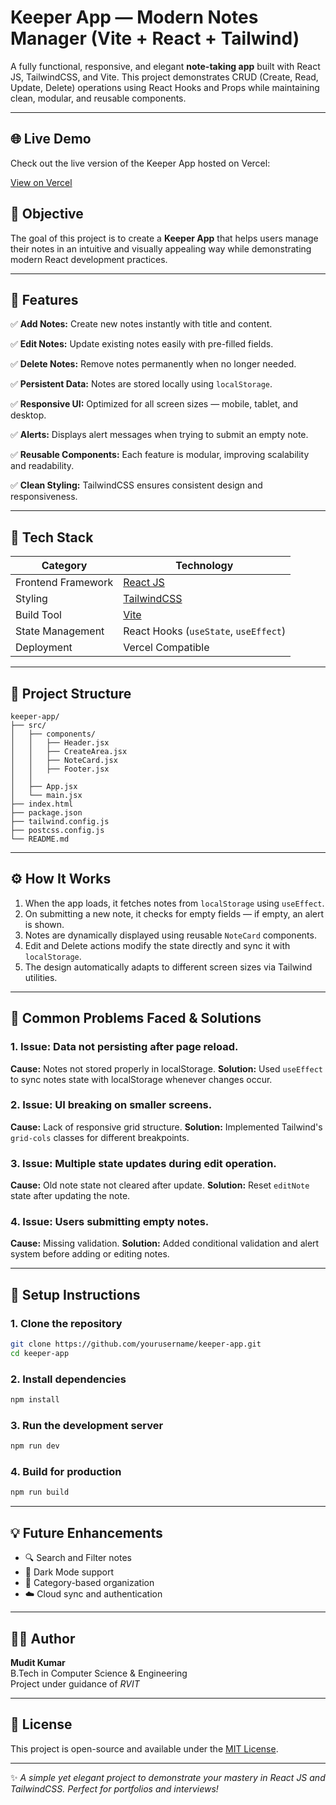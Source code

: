 # Keeper App — Modern Notes Manager (Vite + React + Tailwind)

A fully functional, responsive, and elegant **note-taking app** built with React JS, TailwindCSS, and Vite. This project demonstrates CRUD (Create, Read, Update, Delete) operations using React Hooks and Props while maintaining clean, modular, and reusable components.

---

## 🌐 Live Demo

Check out the live version of the Keeper App hosted on Vercel:

[View on Vercel](https://keeper-app-coral-gamma.vercel.app)



## 🚀 Objective
The goal of this project is to create a **Keeper App** that helps users manage their notes in an intuitive and visually appealing way while demonstrating modern React development practices.

---

## 🌟 Features

✅ **Add Notes:** Create new notes instantly with title and content.

✅ **Edit Notes:** Update existing notes easily with pre-filled fields.

✅ **Delete Notes:** Remove notes permanently when no longer needed.

✅ **Persistent Data:** Notes are stored locally using `localStorage`.

✅ **Responsive UI:** Optimized for all screen sizes — mobile, tablet, and desktop.

✅ **Alerts:** Displays alert messages when trying to submit an empty note.

✅ **Reusable Components:** Each feature is modular, improving scalability and readability.

✅ **Clean Styling:** TailwindCSS ensures consistent design and responsiveness.

---

## 🧩 Tech Stack

| Category | Technology |
|-----------|-------------|
| Frontend Framework | [React JS](https://react.dev/) |
| Styling | [TailwindCSS](https://tailwindcss.com/) |
| Build Tool | [Vite](https://vitejs.dev/) |
| State Management | React Hooks (`useState`, `useEffect`) |
| Deployment | Vercel Compatible |

---

## 🧱 Project Structure

```
keeper-app/
├── src/
│   ├── components/
│   │   ├── Header.jsx
│   │   ├── CreateArea.jsx
│   │   ├── NoteCard.jsx
│   │   ├── Footer.jsx
│   │  
│   ├── App.jsx
│   └── main.jsx
├── index.html
├── package.json
├── tailwind.config.js
├── postcss.config.js
└── README.md
```

---

## ⚙️ How It Works

1. When the app loads, it fetches notes from `localStorage` using `useEffect`.
2. On submitting a new note, it checks for empty fields — if empty, an alert is shown.
3. Notes are dynamically displayed using reusable `NoteCard` components.
4. Edit and Delete actions modify the state directly and sync it with `localStorage`.
5. The design automatically adapts to different screen sizes via Tailwind utilities.

---

## 🧠 Common Problems Faced & Solutions

### 1. **Issue:** Data not persisting after page reload.
**Cause:** Notes not stored properly in localStorage.
**Solution:** Used `useEffect` to sync notes state with localStorage whenever changes occur.

### 2. **Issue:** UI breaking on smaller screens.
**Cause:** Lack of responsive grid structure.
**Solution:** Implemented Tailwind's `grid-cols` classes for different breakpoints.

### 3. **Issue:** Multiple state updates during edit operation.
**Cause:** Old note state not cleared after update.
**Solution:** Reset `editNote` state after updating the note.

### 4. **Issue:** Users submitting empty notes.
**Cause:** Missing validation.
**Solution:** Added conditional validation and alert system before adding or editing notes.

---

## 🧩 Setup Instructions

### 1. Clone the repository
```bash
git clone https://github.com/yourusername/keeper-app.git
cd keeper-app
```

### 2. Install dependencies
```bash
npm install
```

### 3. Run the development server
```bash
npm run dev
```

### 4. Build for production
```bash
npm run build
```

---

## 💡 Future Enhancements

- 🔍 Search and Filter notes
- 🌙 Dark Mode support
- 📂 Category-based organization
- ☁️ Cloud sync and authentication

---

## 🧑‍💻 Author
**Mudit Kumar**  
B.Tech in Computer Science & Engineering  
Project under guidance of *RVIT*  

---

## 📜 License
This project is open-source and available under the [MIT License](LICENSE).

---

✨ *A simple yet elegant project to demonstrate your mastery in React JS and TailwindCSS. Perfect for portfolios and interviews!*
